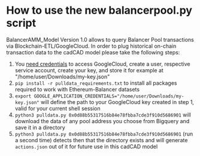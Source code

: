 # How to use the new balancerpool.py script

BalancerAMM_Model Version 1.0 allows to query Balancer Pool transactions via Blockchain-ETL/GoogleCloud. In order to plug historical on-chain transaction data to the cadCAD model please take the following steps:

1. You [need credentials](https://cloud.google.com/docs/authentication/getting-started) to access GoogleCloud, create a user, respective service account, create your key, and store it for example at "/home/user/Downloads/my-key.json"
2. `pip install -r pulldata_requirements.txt` to install all packages required to work with Ethereum-Balancer datasets
3. `export GOOGLE_APPLICATION_CREDENTIALS="/home/user/Downloads/my-key.json"` will define the path to your GoogleCloud key created in step 1, valid for your current shell session
4. `python3 pulldata.py 0x0d88b55317516b84e78fbba7cde3f910d5686901` will download the data of any pool address you choose from Bigquery and save it in a directory 
5. `python3 pulldata.py 0x0d88b55317516b84e78fbba7cde3f910d5686901` (run a second time) detects then that the directory exists and will generate `actions.json` out of it for future use in this cadCAD model
